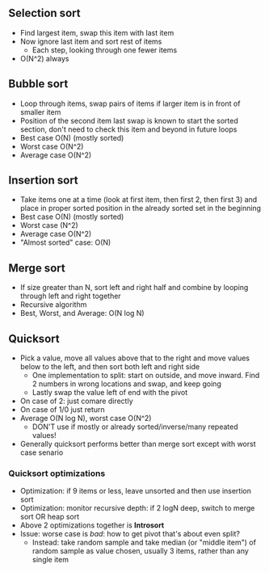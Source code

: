 ## Selection sort
- Find largest item, swap this item with last item
- Now ignore last item and sort rest of items
	- Each step, looking through one fewer items
- O(N^2) always
## Bubble sort
- Loop through items, swap pairs of items if larger item is in front of smaller item
- Position of the second item last swap is known to start the sorted section, don't need to check this item and beyond in future loops
- Best case O(N) (mostly sorted)
- Worst case O(N^2)
- Average case O(N^2)
## Insertion sort
- Take items one at a time (look at first item, then first 2, then first 3) and place in proper sorted position in the already sorted set in the beginning
- Best case O(N) (mostly sorted)
- Worst case (N^2)
- Average case O(N^2)
- "Almost sorted" case: O(N)
## Merge sort
- If size greater than N, sort left and right half and combine by looping through left and right together
- Recursive algorithm
- Best, Worst, and Average: O(N log N)
## Quicksort
- Pick a value, move all values above that to the right and move values below to the left, and then sort both left and right side
	- One implementation to split: start on outside, and move inward. Find 2 numbers in wrong locations and swap, and keep going
	- Lastly swap the value left of end with the pivot 
- On case of 2: just comare directly
- On case of 1/0 just return
- Average O(N log N), worst case O(N^2)
	- DON'T use if mostly or already sorted/inverse/many repeated values!
- Generally quicksort performs better than merge sort except with worst case senario
### Quicksort optimizations
- Optimization: if 9 items or less, leave unsorted and then use insertion sort
- Optimization: monitor recursive depth: if 2 logN deep, switch to merge sort OR heap sort
- Above 2 optimizations together is **Introsort**
- Issue: worse case is *bad*: how to get pivot that's about even split?
	- Instead: take random sample and take median (or "middle item") of random sample as value chosen, usually 3 items, rather than any single item